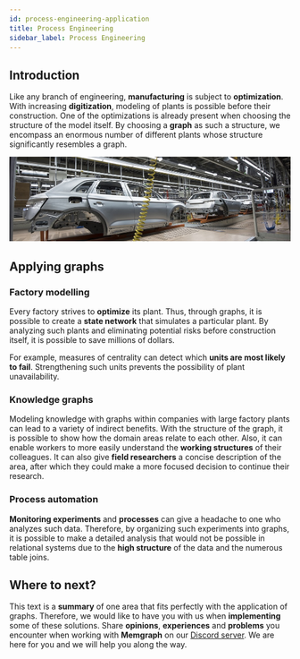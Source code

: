 ```yaml
---
id: process-engineering-application
title: Process Engineering
sidebar_label: Process Engineering
---
```


## Introduction

Like any branch of engineering, **manufacturing** is subject to
**optimization**. With increasing **digitization**, modeling of plants is
possible before their construction. One of the optimizations is already present
when choosing the structure of the model itself. By choosing a **graph** as such
a structure, we encompass an enormous number of different plants whose structure
significantly resembles a graph.

![memgraph-graph-algorithm-applications-process-engineering](../data/applications/memgraph-graph-algorithm-applications-process-engineering.jpg)

## Applying graphs

### Factory modelling

Every factory strives to **optimize** its plant. Thus, through graphs, it is
possible to create a **state network** that simulates a particular plant. By
analyzing such plants and eliminating potential risks before construction
itself, it is possible to save millions of dollars.

For example, measures of centrality can detect which **units are most likely to
fail**. Strengthening such units prevents the possibility of plant
unavailability.

### Knowledge graphs

Modeling knowledge with graphs within companies with large factory plants can
lead to a variety of indirect benefits. With the structure of the graph, it is
possible to show how the domain areas relate to each other. Also, it can enable
workers to more easily understand the **working structures** of their
colleagues. It can also give **field researchers** a concise description of the
area, after which they could make a more focused decision to continue their
research.

### Process automation

**Monitoring experiments** and **processes** can give a headache to one who
analyzes such data. Therefore, by organizing such experiments into graphs, it is
possible to make a detailed analysis that would not be possible in relational
systems due to the **high structure** of the data and the numerous table joins.

## Where to next?

This text is a **summary** of one area that fits perfectly with the application
of graphs. Therefore, we would like to have you with us when **implementing**
some of these solutions. Share **opinions**, **experiences** and **problems**
you encounter when working with **Memgraph** on our [Discord
server](https://discord.gg/memgraph). We are here for you and we will help you
along the way.

